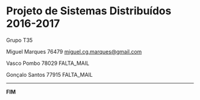 # Projeto de Sistemas Distribuídos 2016-2017 #

Grupo T35

Miguel Marques 76479 miguel.cg.marques@gmail.com

Vasco Pombo 78029 FALTA_MAIL

Gonçalo Santos 77915 FALTA_MAIL


-------------------------------------------------------------------------------
**FIM**
